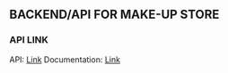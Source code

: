 ## BACKEND/API FOR MAKE-UP STORE

### API LINK
API: [Link](https://makeup-backend-d39h.onrender.com)
Documentation: [Link](https://makeup-backend-d39h.onrender.com/api-docs)